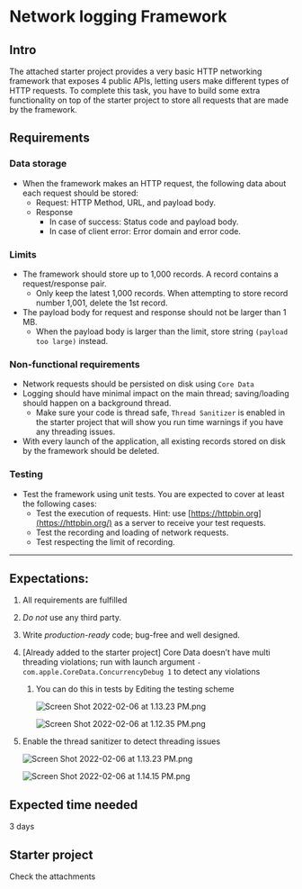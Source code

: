 # Network logging Framework

## Intro

The attached starter project provides a very basic HTTP networking framework that exposes 4 public APIs, letting users make different types of HTTP requests. To complete this task, you have to build some extra functionality on top of the starter project to store all requests that are made by the framework.

## Requirements

### Data storage

- When the framework makes an HTTP request, the following data about each request should be stored:
    - Request: HTTP Method, URL, and payload body.
    - Response
      - In case of success: Status code and payload body.
      - In case of client error: Error domain and error code.

### Limits

- The framework should store up to 1,000 records. A record contains a request/response pair.
  - Only keep the latest 1,000 records. When attempting to store record number 1,001, delete the 1st record.
- The payload body for request and response should not be larger than 1 MB.
    - When the payload body is larger than the limit, store string `(payload too large)` instead.

### Non-functional requirements

- Network requests should be persisted on disk using `Core Data`
- Logging should have minimal impact on the main thread; saving/loading should happen on a background thread.
    - Make sure your code is thread safe, `Thread Sanitizer` is enabled in the starter project that will show you run time warnings if you have any threading issues.
- With every launch of the application, all existing records stored on disk by the framework should be deleted.

### Testing

- Test the framework using unit tests. You are expected to cover at least the following cases:
    - Test the execution of requests. Hint: use [https://httpbin.org](https://httpbin.org/) as a server to receive your test requests.
    - Test the recording and loading of network requests.
    - Test respecting the limit of recording.

---

## Expectations:

1. All requirements are fulfilled
2. *Do not* use any third party.
3. Write *production-ready* code; bug-free and well designed.
4. [Already added to the starter project] Core Data doesn’t have multi threading violations; run with launch argument `-com.apple.CoreData.ConcurrencyDebug 1` to detect any violations
    1. You can do this in tests by Editing the testing scheme
        
        ![Screen Shot 2022-02-06 at 1.13.23 PM.png](https://s3-us-west-2.amazonaws.com/secure.notion-static.com/fbb181b7-2db2-4dbe-ad6d-8c4cd1bd3999/Screen_Shot_2022-02-06_at_1.13.23_PM.png)
        
        ![Screen Shot 2022-02-06 at 1.12.35 PM.png](https://s3-us-west-2.amazonaws.com/secure.notion-static.com/40878662-fb04-43cd-bb48-10c77cce4874/Screen_Shot_2022-02-06_at_1.12.35_PM.png)
        
5. Enable the thread sanitizer to detect threading issues
    
    ![Screen Shot 2022-02-06 at 1.13.23 PM.png](https://s3-us-west-2.amazonaws.com/secure.notion-static.com/fbb181b7-2db2-4dbe-ad6d-8c4cd1bd3999/Screen_Shot_2022-02-06_at_1.13.23_PM.png)
    
    ![Screen Shot 2022-02-06 at 1.14.15 PM.png](https://s3-us-west-2.amazonaws.com/secure.notion-static.com/47ae3d84-2288-414a-affc-52dfdee6a0ba/Screen_Shot_2022-02-06_at_1.14.15_PM.png)
    

## Expected time needed

3 days

## Starter project

Check the attachments
